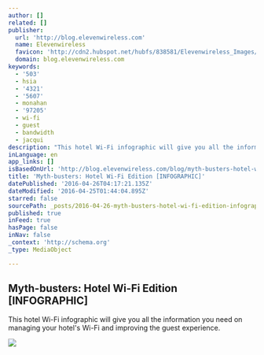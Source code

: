 ```yaml
---
author: []
related: []
publisher:
  url: 'http://blog.elevenwireless.com'
  name: Elevenwireless
  favicon: 'http://cdn2.hubspot.net/hubfs/838581/Elevenwireless_Images/favicon.ico?t=1461176227701'
  domain: blog.elevenwireless.com
keywords:
  - '503'
  - hsia
  - '4321'
  - '5607'
  - monahan
  - '97205'
  - wi-fi
  - guest
  - bandwidth
  - jacqui
description: "This hotel Wi-Fi infographic will give you all the information you need on managing your hotel's Wi-Fi and improving the guest experience."
inLanguage: en
app_links: []
isBasedOnUrl: 'http://blog.elevenwireless.com/blog/myth-busters-hotel-wi-fi-edition-infographic?utm_content=26856081&utm_medium=social&utm_source=linkedin'
title: 'Myth-busters: Hotel Wi-Fi Edition [INFOGRAPHIC]'
datePublished: '2016-04-26T04:17:21.135Z'
dateModified: '2016-04-25T01:44:04.895Z'
starred: false
sourcePath: _posts/2016-04-26-myth-busters-hotel-wi-fi-edition-infographic.md
published: true
inFeed: true
hasPage: false
inNav: false
_context: 'http://schema.org'
_type: MediaObject

---
```

<article style=""><h1>Myth-busters: Hotel Wi-Fi Edition [INFOGRAPHIC]</h1><p>This hotel Wi-Fi infographic will give you all the information you need on managing your hotel's Wi-Fi and improving the guest experience.</p><img src="http://cdn2.hubspot.net/hubfs/838581/Mythbusters.png?t=1461176227701" /></article>